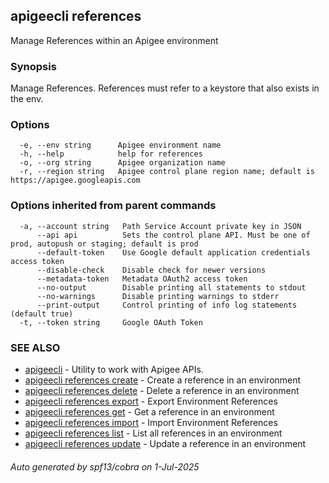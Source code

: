 ## apigeecli references

Manage References within an Apigee environment

### Synopsis

Manage References. References must refer to a keystore that also exists in the env.

### Options

```
  -e, --env string      Apigee environment name
  -h, --help            help for references
  -o, --org string      Apigee organization name
  -r, --region string   Apigee control plane region name; default is https://apigee.googleapis.com
```

### Options inherited from parent commands

```
  -a, --account string   Path Service Account private key in JSON
      --api api          Sets the control plane API. Must be one of prod, autopush or staging; default is prod
      --default-token    Use Google default application credentials access token
      --disable-check    Disable check for newer versions
      --metadata-token   Metadata OAuth2 access token
      --no-output        Disable printing all statements to stdout
      --no-warnings      Disable printing warnings to stderr
      --print-output     Control printing of info log statements (default true)
  -t, --token string     Google OAuth Token
```

### SEE ALSO

* [apigeecli](apigeecli.md)	 - Utility to work with Apigee APIs.
* [apigeecli references create](apigeecli_references_create.md)	 - Create a reference in an environment
* [apigeecli references delete](apigeecli_references_delete.md)	 - Delete a reference in an environment
* [apigeecli references export](apigeecli_references_export.md)	 - Export Environment References
* [apigeecli references get](apigeecli_references_get.md)	 - Get a reference in an environment
* [apigeecli references import](apigeecli_references_import.md)	 - Import Environment References
* [apigeecli references list](apigeecli_references_list.md)	 - List all references in an environment
* [apigeecli references update](apigeecli_references_update.md)	 - Update a reference in an environment

###### Auto generated by spf13/cobra on 1-Jul-2025
